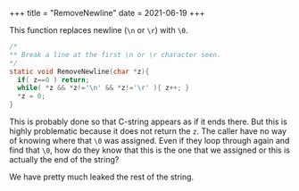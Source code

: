 +++
title = "RemoveNewline"
date = 2021-06-19
+++

This function replaces newline (`\n` or `\r`) with `\0`.

```c
/*
** Break a line at the first \n or \r character seen.
*/
static void RemoveNewline(char *z){
  if( z==0 ) return;
  while( *z && *z!='\n' && *z!='\r' ){ z++; }
  *z = 0;
}
```

This is probably done so that C-string appears as if it ends there.
But this is highly problematic because it does not return the `z`.
The caller have no way of knowing where that `\0` was assigned.
Even if they loop through again and find that `\0`, how do they know that this is the one that we assigned or this is actually the end of the string?

We have pretty much leaked the rest of the string.
